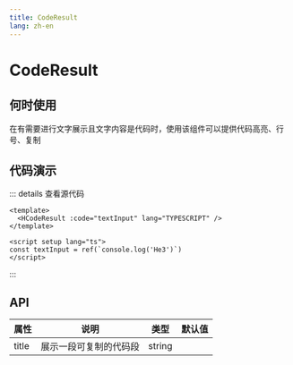 ```yaml
---
title: CodeResult
lang: zh-en
---
```

# CodeResult

## 何时使用

在有需要进行文字展示且文字内容是代码时，使用该组件可以提供代码高亮、行号、复制

## 代码演示

<HCodeResult code="console.log('He3')" />

::: details 查看源代码

```vue
<template>
  <HCodeResult :code="textInput" lang="TYPESCRIPT" />
</template>

<script setup lang="ts">
const textInput = ref(`console.log('He3')`)
</script>

```

:::

## API

| 属性  | 说明                   | 类型   | 默认值 |
| ----- | ---------------------- | ------ | ------ |
| title | 展示一段可复制的代码段 | string |        |
